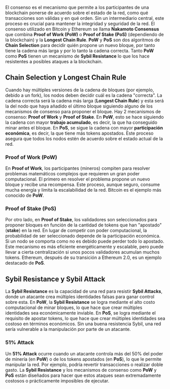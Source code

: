 
El consenso es el mecanismo que permite a los participantes de una blockchain ponerse de acuerdo sobre el estado de la red, como qué transacciones son válidas y en qué orden. Sin un intermediario central, este proceso es crucial para mantener la integridad y seguridad de la red. El consenso utilizado en Bitcoin y Ethereum se llama **Nakamoto Consensus** que combina **Proof of Work (PoW)** o **Proof of Stake (PoS)** (dependiendo de la blockchain) y la **Longest Chain Rule**. **PoW** y **PoS** son dos algoritmos de **Chain Selection** para decidir quién propone un nuevo bloque, por tanto tiene la cadena más larga y por lo tanto la cadena correcta. Tanto **PoW** como **PoS** tienen un mecanismo de **Sybil Resistance** lo que los hace resistentes a posibles ataques a la blockchain.

## **Chain Selection y Longest Chain Rule**

Cuando hay múltiples versiones de la cadena de bloques (por ejemplo, debido a un fork), los nodos deben decidir cuál es la cadena "correcta". La cadena correcta será la cadena más larga (**Longest Chain Rule**) y esta será la del nodo que haya añadido el último bloque siguiendo alguno de los mecanismos de consenso para proponer el bloque. Hay 2 mecanismos de consenso: **Proof of Work** y **Proof of Stake**. En **PoW**, esto se hace siguiendo la cadena con mayor **trabajo acumulado**, es decir, la que ha conseguido minar antes el bloque. En **PoS**, se sigue la cadena con mayor **participación económica**, es decir, la que tiene más tokens apostados. Este proceso asegura que todos los nodos estén de acuerdo sobre el estado actual de la red.
### **Proof of Work (PoW)**

En **Proof of Work**, los participantes (mineros) compiten para resolver problemas matemáticos complejos que requieren un gran poder computacional. El primero en resolver el problema propone un nuevo bloque y recibe una recompensa. Este proceso, aunque seguro, consume mucha energía y limita la escalabilidad de la red. Bitcoin es el ejemplo más conocido de **PoW**.

### **Proof of Stake (PoS)**

Por otro lado, en **Proof of Stake**, los validadores son seleccionados para proponer bloques en función de la cantidad de tokens que han "apostado" (**stake**) en la red. En lugar de competir con poder computacional, la probabilidad de ser seleccionado depende de la participación económica. Si un nodo se comporta como no es debido puede perder todo lo apostado. Este mecanismo es más eficiente energéticamente y escalable, pero puede llevar a cierta centralización si unos pocos validadores acumulan muchos tokens. Ethereum, después de su transición a Ethereum 2.0, es un ejemplo destacado de **PoS**.

## **Sybil Resistance y Sybil Attack**

La **Sybil Resistance** es la capacidad de una red para resistir **Sybil Attacks**, donde un atacante crea múltiples identidades falsas para ganar control sobre esta. En **PoW**, la **Sybil Resistance** se logra mediante el alto costo computacional de minar bloques, lo que hace que crear múltiples identidades sea económicamente inviable. En **PoS**, se logra mediante el requisito de apostar tokens, lo que hace que crear múltiples identidades sea costoso en términos económicos. Sin una buena resistencia Sybil, una red sería vulnerable a la manipulación por parte de un atacante.

### **51% Attack**

Un **51% Attack** ocurre cuando un atacante controla más del 50% del poder de minería (en **PoW**) o de los tokens apostados (en **PoS**), lo que le permite manipular la red. Por ejemplo, podría revertir transacciones o realizar doble gasto. La **Sybil Resistance** y los mecanismos de consenso como **PoW** y **PoS** están diseñados para hacer que estos ataques sean extremadamente costosos o prácticamente imposibles de ejecutar.
